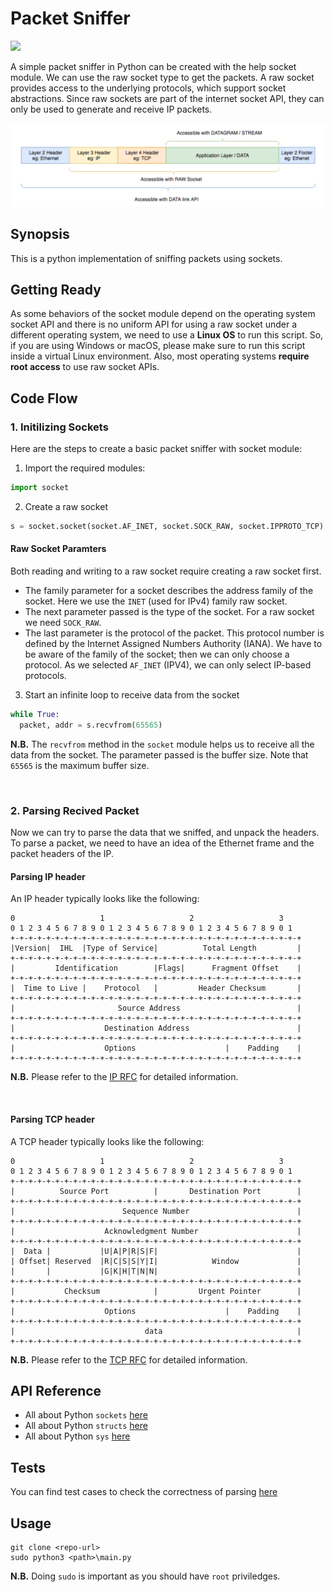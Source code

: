 # Packet Sniffer
<p>
  <img src="https://img.shields.io/pypi/status/Django.svg"/>
</p>
<p>
A simple packet sniffer in Python can be created with the help socket module. We can use the raw socket type to get the packets. A raw socket provides access to the underlying protocols, which support socket abstractions. Since raw sockets are part of the internet socket API, they can only be used to generate and receive IP packets.
</p>

<img src="assets/packet_sniffer.png"/>

## Synopsis
This is a python implementation of sniffing packets using sockets.

## Getting Ready
As some behaviors of the socket module depend on the operating system socket API and there is no uniform API for using a raw socket under a different operating system, we need to use a <b>Linux OS</b> to run this script. So, if you are using Windows or macOS, please make sure to run this script inside a virtual Linux environment. Also, most operating systems <b>require root access</b> to use raw socket APIs.

## Code Flow

### 1. Initilizing Sockets
Here are the steps to create a basic packet sniffer with socket module:
1. Import the required modules:
``` python
import socket
```
2. Create a raw socket
``` python
s = socket.socket(socket.AF_INET, socket.SOCK_RAW, socket.IPPROTO_TCP)
```
#### Raw Socket Paramters
Both reading and writing to a raw socket require creating a raw socket first.
* The family parameter for a socket describes the address family of the socket. Here we use the ```INET``` (used for IPv4) family raw socket.
* The next parameter passed is the type of the socket. For a raw socket we need ```SOCK_RAW```.
* The last parameter is the protocol of the packet. This protocol number is defined by the Internet Assigned Numbers Authority (IANA). We have to be aware of the family of the socket; then we can only choose a protocol. As we selected ```AF_INET``` (IPV4), we can only select IP-based protocols.

3. Start an infinite loop to receive data from the socket
``` python
while True:
  packet, addr = s.recvfrom(65565)
```
<b>N.B.</b> The ```recvfrom``` method in the ```socket``` module helps us to receive all the data from the socket. The parameter passed is the buffer size. Note that ```65565``` is the maximum buffer size.

<br>

### 2. Parsing Recived Packet
Now we can try to parse the data that we sniffed, and unpack the headers. To parse a packet, we need to have an idea of the Ethernet frame and the packet headers of the IP.

#### Parsing IP header 
An IP header typically looks like the following:

```
0                   1                   2                   3   
0 1 2 3 4 5 6 7 8 9 0 1 2 3 4 5 6 7 8 9 0 1 2 3 4 5 6 7 8 9 0 1 
+-+-+-+-+-+-+-+-+-+-+-+-+-+-+-+-+-+-+-+-+-+-+-+-+-+-+-+-+-+-+-+-+
|Version|  IHL  |Type of Service|          Total Length         |
+-+-+-+-+-+-+-+-+-+-+-+-+-+-+-+-+-+-+-+-+-+-+-+-+-+-+-+-+-+-+-+-+
|         Identification        |Flags|      Fragment Offset    |
+-+-+-+-+-+-+-+-+-+-+-+-+-+-+-+-+-+-+-+-+-+-+-+-+-+-+-+-+-+-+-+-+
|  Time to Live |    Protocol   |         Header Checksum       |
+-+-+-+-+-+-+-+-+-+-+-+-+-+-+-+-+-+-+-+-+-+-+-+-+-+-+-+-+-+-+-+-+
|                       Source Address                          |
+-+-+-+-+-+-+-+-+-+-+-+-+-+-+-+-+-+-+-+-+-+-+-+-+-+-+-+-+-+-+-+-+
|                    Destination Address                        |
+-+-+-+-+-+-+-+-+-+-+-+-+-+-+-+-+-+-+-+-+-+-+-+-+-+-+-+-+-+-+-+-+
|                    Options                    |    Padding    |
+-+-+-+-+-+-+-+-+-+-+-+-+-+-+-+-+-+-+-+-+-+-+-+-+-+-+-+-+-+-+-+-+
```

<b>N.B.</b> Please refer to the <a href="https://tools.ietf.org/html/rfc791">IP RFC</a> for detailed information.

<br>

#### Parsing TCP header 
A TCP header typically looks like the following:

```
0                   1                   2                   3
0 1 2 3 4 5 6 7 8 9 0 1 2 3 4 5 6 7 8 9 0 1 2 3 4 5 6 7 8 9 0 1
+-+-+-+-+-+-+-+-+-+-+-+-+-+-+-+-+-+-+-+-+-+-+-+-+-+-+-+-+-+-+-+-+
|          Source Port          |       Destination Port        |
+-+-+-+-+-+-+-+-+-+-+-+-+-+-+-+-+-+-+-+-+-+-+-+-+-+-+-+-+-+-+-+-+
|                        Sequence Number                        |
+-+-+-+-+-+-+-+-+-+-+-+-+-+-+-+-+-+-+-+-+-+-+-+-+-+-+-+-+-+-+-+-+
|                    Acknowledgment Number                      |
+-+-+-+-+-+-+-+-+-+-+-+-+-+-+-+-+-+-+-+-+-+-+-+-+-+-+-+-+-+-+-+-+
|  Data |           |U|A|P|R|S|F|                               |
| Offset| Reserved  |R|C|S|S|Y|I|            Window             |
|       |           |G|K|H|T|N|N|                               |
+-+-+-+-+-+-+-+-+-+-+-+-+-+-+-+-+-+-+-+-+-+-+-+-+-+-+-+-+-+-+-+-+
|           Checksum            |         Urgent Pointer        |
+-+-+-+-+-+-+-+-+-+-+-+-+-+-+-+-+-+-+-+-+-+-+-+-+-+-+-+-+-+-+-+-+
|                    Options                    |    Padding    |
+-+-+-+-+-+-+-+-+-+-+-+-+-+-+-+-+-+-+-+-+-+-+-+-+-+-+-+-+-+-+-+-+
|                             data                              |
+-+-+-+-+-+-+-+-+-+-+-+-+-+-+-+-+-+-+-+-+-+-+-+-+-+-+-+-+-+-+-+-+
```

<b>N.B.</b> Please refer to the <a href="https://tools.ietf.org/html/rfc793">TCP RFC</a> for detailed information.


## API Reference
* All about Python ```sockets``` [here](https://docs.python.org/2/library/socket.html)
* All about Python ```structs``` [here](https://docs.python.org/2/library/struct.html)
* All about Python ```sys``` [here](https://docs.python.org/2/library/sys.html)

## Tests
You can find test cases to check the correctness of parsing [here](https://github.com/ZeyadOsama/http-packet-stealer/blob/master/test_cases.py)

## Usage
```
git clone <repo-url>
sudo python3 <path>\main.py
```
<b>N.B.</b> Doing `sudo` is important as you should have `root` priviledges.
